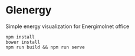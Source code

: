 # Glenergy

Simple energy visualization for Energimolnet office


    npm install
    bower install
    npm run build && npm run serve
